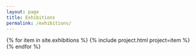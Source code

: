 ```yaml
---
layout: page
title: Exhibitions
permalink: /exhibitions/
---
```

<div class="exhibitions">
{% for item in site.exhibitions %}
	{% include project.html project=item %}
{% endfor %}
</div>